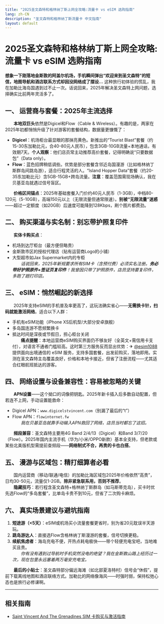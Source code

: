 ```yaml
---
title: "2025圣文森特和格林纳丁斯上网全攻略:流量卡 vs eSIM 选购指南"
lang: zh-CN
description: "圣文森特和格林纳丁斯流量卡 中文指南"
layout: default
---
```

# 2025圣文森特和格林纳丁斯上网全攻略:流量卡 vs eSIM 选购指南

**想象一下刚落地金斯敦的阿盖尔机场，手机瞬间弹出“欢迎来到圣文森特”的短信，地图导航和酒店联系方式却因没网络成了摆设…** 这种旅行初体验的慌乱，我在加勒比海岛国遇到过不止一次。话说回来，2025年解决圣文森特上网问题，选择确实比前两年灵活多了。

## 一、 运营商与套餐：2025年主流选择

　　**本地双巨头**依然是Digicel和Flow（Cable & Wireless）。有趣的是，两家在2025年初都悄悄升级了针对游客的套餐结构，数据量更慷慨了：

-   **Digicel**：机场柜台最显眼的那抹亮黄色。新推出的“Tourist Blast”套餐（约15-30东加勒比元，合40-80元人民币），包含3GB-10GB流量+本地通话，有效期7天。**个人观察**：他们店员常主动推荐高价套餐，记得明确说“只要数据包”（Data only）。
-   **Flow**：蓝色招牌稍低调些。优势是部分套餐含邻近岛国漫游（比如格林纳丁斯群岛间跳岛游），适合行程灵活的人。“Island Hopper Data”套餐（约20-35东加勒比元）含5GB-15GB+跨岛流量。**注意**：覆盖范围需现场确认，我在贝基亚岛就遇过信号盲区。

　　**价格区间锚点**：2025年基础套餐入门价约40元人民币（1-3GB），中档80-120元（5-10GB），高端150元以上（无限流量但通常限速）。**别被“无限流量”迷惑**——超过一定额度（如20GB）后速度可能降到128Kbps，刷个图片都费劲。

## 二、 购买渠道与实名制：别忘带护照复印件

　　**实体卡购买点**：
-   机场到达厅柜台（最方便但略贵）
-   金斯敦市区的授权代理店（贴有运营商Logo的小铺）
-   大型超市如Jax Supermarket内的专柜  
　　*话说回来，2025年新规要求所有SIM卡（含预付费）必须实名注册。**务必带好护照原件+签证页复印件**！我曾因只带了护照原件，店员坚持要复印件，多跑了趟打印店。*

## 三、 eSIM：悄然崛起的新选择
　　2025年支持eSIM的手机普及率更高了，这玩法确实省心——**无需换卡针，扫码就能激活网络**。适合以下人群：
-   手机有eSIM功能（iPhone XS后机型/大部分安卓旗舰）
-   多岛国连游不愿频繁换卡
-   抵达时间是深夜或节假日，担心柜台关闭  
　　**痛点提醒**：本地运营商eSIM购买界面仍不够友好（全英文+需信用卡支付），对语言不通者门槛较高。这时第三方服务反而显出优势：✈ [@esim1088](https://t.me/s/esim1088) 提供面向出境通信的 eSIM 服务，支持多国套餐，出发前购买，落地即用。实测在圣文森特主岛覆盖良好，价格和本地卡接近，但省了注册流程——尤其适合红眼航班抵达的游客。

## 四、 网络设置与设备兼容性：容易被忽略的关键
　　**APN设置**——这个拗口的词像把钥匙。2025年新卡插入后多数自动配置，但若连不上网，手动设置能救命：
-   Digicel APN：`www.digicelstvincent.com`（别漏了最后的“t”）
-   Flow APN：`flowinternet.fw`  
　　*我在贝基亚岛就靠手动输入APN救回了网络，店员当时都忘了这招。*

　　**频段兼容**：圣文森特主要用4G Band 2/4/13（Digicel）和Band 3/7/20（Flow）。2025年国内主流手机（华为/小米/OPPO新款）基本全支持，但老款或某些北美版机型需提前查频段——**网络制式不合，再贵的卡也白搭**。

## 五、 漫游与区域包：精打细算者必看
　　国内运营商（移动/联通/电信）的加勒比海区域包2025年价格依然“高贵”，日均30-50元，流量仅1-2GB。**除非紧急联系用，否则不推荐**。  
　　**隐藏技巧**：若行程含圣文森特+格林纳丁斯群岛（如马斯蒂克岛），买卡时优先选Flow的“多岛套餐”，比单岛卡贵不到10元，但省了二次购卡麻烦。

## 六、 真实场景建议与避坑指南
1.  **短途游（<5天）**：eSIM或机场买小流量套餐更省时，别为省20元耽误半天游玩。
2.  **跳岛游达人**：直接选Flow含格林纳丁斯漫游的套餐，信号切换更稳。
3.  **续航焦虑者**：海岛充电不便，开热点耗电极快——带个轻便充电宝吧，当地难买且贵。  
　　*你有没有遇到过导航时手机突然没电的绝望？我在金斯敦山路上经历过一次，现在包里永远塞着两万毫安充电宝。*

　　**最后的小贴士**：圣文森特部分偏远海滩（如北部夏洛特村）信号会“休假”，提前下载离线地图和酒店联络方式。加勒比的网络像海风——时强时弱，保持松弛心态也是旅行必修课啊。

<!-- crosslink -->
---

## 相关指南

- [Saint Vincent And The Grenadines SIM 卡购买与激活指南](https://faciylike.github.io/saint-vincent-and-the-grenadines-sim-guides)
